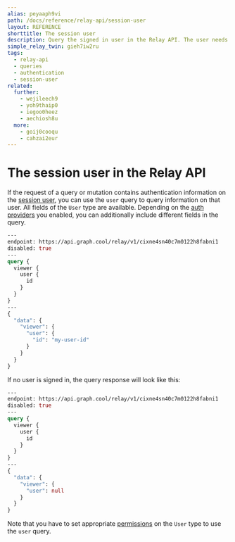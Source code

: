 ```yaml
---
alias: peyaaph9vi
path: /docs/reference/relay-api/session-user
layout: REFERENCE
shorttitle: The session user
description: Query the signed in user in the Relay API. The user needs to be registered with an authentication provider like Auth0 in your GraphQL backend.
simple_relay_twin: gieh7iw2ru
tags:
  - relay-api
  - queries
  - authentication
  - session-user
related:
  further:
    - wejileech9
    - yoh9thaip0
    - iegoo0heez
    - aechiosh8u
  more:
    - goij0cooqu
    - cahzai2eur
---
```


# The session user in the Relay API

If the request of a query or mutation contains authentication information on the [session user](!alias-wejileech9#session-user), you can use the `user` query to query information on that user. All fields of the `User` type are available. Depending on the [auth providers](!alias-seimeish6e#authentiation-providers) you enabled, you can additionally include different fields in the query.

```graphql
---
endpoint: https://api.graph.cool/relay/v1/cixne4sn40c7m0122h8fabni1
disabled: true
---
query {
  viewer {
    user {
      id
    }
  }
}
---
{
  "data": {
    "viewer": {
      "user": {
        "id": "my-user-id"
      }
    }
  }
}
```

If no user is signed in, the query response will look like this:

```graphql
---
endpoint: https://api.graph.cool/relay/v1/cixne4sn40c7m0122h8fabni1
disabled: true
---
query {
  viewer {
    user {
      id
    }
  }
}
---
{
  "data": {
    "viewer": {
      "user": null
    }
  }
}
```

Note that you have to set appropriate [permissions](!alias-iegoo0heez) on the `User` type to use the `user` query.
